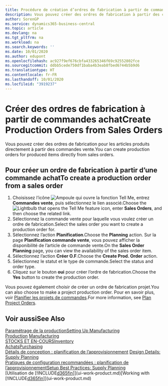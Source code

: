 ```yaml
---
title: Procédure de création d’ordres de fabrication à partir de commandes vente | Microsoft Docs
description: Vous pouvez créer des ordres de fabrication à partir des commandes vente dans le département Ventes & marketing.
author: SorenGP
ms.service: dynamics365-business-central
ms.topic: article
ms.devlang: na
ms.tgt_pltfrm: na
ms.workload: na
ms.search.keywords: ''
ms.date: 10/01/2020
ms.author: edupont
ms.openlocfilehash: ac927f9ef676cbfa433265346f69c92552802fce
ms.sourcegitcommit: ddbb5cede750df1baba4b3eab8fbed6744b5b9d6
ms.translationtype: HT
ms.contentlocale: fr-FR
ms.lasthandoff: 10/01/2020
ms.locfileid: "3919237"
---
```

# <a name="create-production-orders-from-sales-orders"></a><span data-ttu-id="d2b02-103">Créer des ordres de fabrication à partir de commandes achat</span><span class="sxs-lookup"><span data-stu-id="d2b02-103">Create Production Orders from Sales Orders</span></span>
<span data-ttu-id="d2b02-104">Vous pouvez créer des ordres de fabrication pour les articles produits directement à partir des commandes vente.</span><span class="sxs-lookup"><span data-stu-id="d2b02-104">You can create production orders for produced items directly from sales orders.</span></span>  

## <a name="to-create-a-production-order-from-a-sales-order"></a><span data-ttu-id="d2b02-105">Pour créer un ordre de fabrication à partir d’une commande achat</span><span class="sxs-lookup"><span data-stu-id="d2b02-105">To create a production order from a sales order</span></span>  

1.  <span data-ttu-id="d2b02-106">Choisissez l’icône ![Ampoule qui ouvre la fonction Tell Me](media/ui-search/search_small.png "Dites-moi ce que vous voulez faire"), entrez **Commandes vente**, puis sélectionnez le lien associé.</span><span class="sxs-lookup"><span data-stu-id="d2b02-106">Choose the ![Lightbulb that opens the Tell Me feature](media/ui-search/search_small.png "Tell me what you want to do") icon, enter **Sales Orders**, and then choose the related link.</span></span>  
2.  <span data-ttu-id="d2b02-107">Sélectionnez la commande vente pour laquelle vous voulez créer un ordre de fabrication.</span><span class="sxs-lookup"><span data-stu-id="d2b02-107">Select the sales order you want to create a production order for.</span></span>  
3.  <span data-ttu-id="d2b02-108">Sélectionnez l’action **Planification**.</span><span class="sxs-lookup"><span data-stu-id="d2b02-108">Choose the **Planning** action.</span></span> <span data-ttu-id="d2b02-109">Sur la page **Planification commande vente**, vous pouvez afficher la disponibilité de l’article de commande vente.</span><span class="sxs-lookup"><span data-stu-id="d2b02-109">On the **Sales Order Planning** page, you can view the availability of the sales order item.</span></span>  
4.  <span data-ttu-id="d2b02-110">Sélectionnez l’action **Créer O.F**.</span><span class="sxs-lookup"><span data-stu-id="d2b02-110">Choose the **Create Prod. Order** action.</span></span>  
5.  <span data-ttu-id="d2b02-111">Sélectionnez le statut et le type de commande.</span><span class="sxs-lookup"><span data-stu-id="d2b02-111">Select the status and order type.</span></span>  
6.  <span data-ttu-id="d2b02-112">Cliquez sur le bouton **oui** pour créer l’ordre de fabrication.</span><span class="sxs-lookup"><span data-stu-id="d2b02-112">Choose the **Yes** button to create the production order.</span></span>

<span data-ttu-id="d2b02-113">Vous pouvez également choisir de créer un ordre de fabrication projet.</span><span class="sxs-lookup"><span data-stu-id="d2b02-113">You can also choose to make a project production order.</span></span> <span data-ttu-id="d2b02-114">Pour en savoir plus, voir [Planifier les projets de commandes](production-how-to-plan-project-orders.md).</span><span class="sxs-lookup"><span data-stu-id="d2b02-114">For more information, see [Plan Project Orders](production-how-to-plan-project-orders.md).</span></span>   

## <a name="see-also"></a><span data-ttu-id="d2b02-115">Voir aussi</span><span class="sxs-lookup"><span data-stu-id="d2b02-115">See Also</span></span>  
[<span data-ttu-id="d2b02-116">Paramétrage de la production</span><span class="sxs-lookup"><span data-stu-id="d2b02-116">Setting Up Manufacturing</span></span>](production-configure-production-processes.md)  
<span data-ttu-id="d2b02-117">[Production](production-manage-manufacturing.md)  </span><span class="sxs-lookup"><span data-stu-id="d2b02-117">[Manufacturing](production-manage-manufacturing.md)  </span></span>  
[<span data-ttu-id="d2b02-118">STOCKS ET EN-COURS</span><span class="sxs-lookup"><span data-stu-id="d2b02-118">Inventory</span></span>](inventory-manage-inventory.md)  
[<span data-ttu-id="d2b02-119">Achats</span><span class="sxs-lookup"><span data-stu-id="d2b02-119">Purchasing</span></span>](purchasing-manage-purchasing.md)  
<span data-ttu-id="d2b02-120">[Détails de conception : planification de l’approvisionnement](design-details-supply-planning.md) </span><span class="sxs-lookup"><span data-stu-id="d2b02-120">[Design Details: Supply Planning](design-details-supply-planning.md) </span></span>  
[<span data-ttu-id="d2b02-121">Pratiques de configuration recommandées : planification de l’approvisionnement</span><span class="sxs-lookup"><span data-stu-id="d2b02-121">Setup Best Practices: Supply Planning</span></span>](setup-best-practices-supply-planning.md)  
<span data-ttu-id="d2b02-122">[Utilisation de [!INCLUDE[d365fin](includes/d365fin_md.md)]](ui-work-product.md)</span><span class="sxs-lookup"><span data-stu-id="d2b02-122">[Working with [!INCLUDE[d365fin](includes/d365fin_md.md)]](ui-work-product.md)</span></span>
